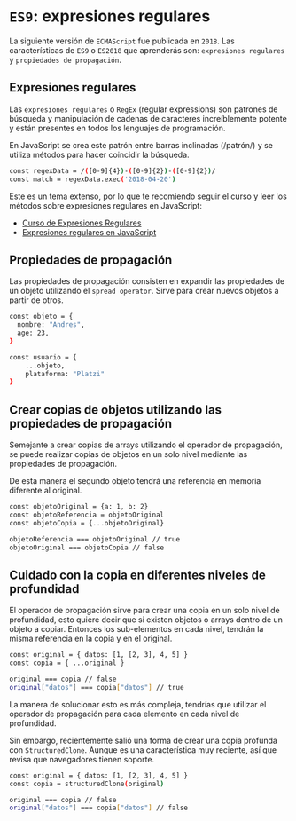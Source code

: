 # `ES9`: expresiones regulares

La siguiente versión de `ECMAScript` fue publicada en `2018`. Las características de `ES9` o `ES2018` que aprenderás son: `expresiones regulares` y `propiedades de propagación`.

## Expresiones regulares

Las `expresiones regulares` o `RegEx` (regular expressions) son patrones de búsqueda y manipulación de cadenas de caracteres increíblemente potente y están presentes en todos los lenguajes de programación.

En JavaScript se crea este patrón entre barras inclinadas (/patrón/) y se utiliza métodos para hacer coincidir la búsqueda.

``` bash
const regexData = /([0-9]{4})-([0-9]{2})-([0-9]{2})/
const match = regexData.exec('2018-04-20')
```

Este es un tema extenso, por lo que te recomiendo seguir el curso y leer los métodos sobre expresiones regulares en JavaScript:

* [Curso de Expresiones Regulares](https://platzi.com/cursos/expresiones-regulares/)
* [Expresiones regulares en JavaScript](https://developer.mozilla.org/es/docs/Web/JavaScript/Guide/Regular_Expressions)

## Propiedades de propagación

Las propiedades de propagación consisten en expandir las propiedades de un objeto utilizando el `spread operator`. Sirve para crear nuevos objetos a partir de otros.

``` bash
const objeto = {
  nombre: "Andres",
  age: 23,
}

const usuario = {
    ...objeto,
    plataforma: "Platzi"
}
```

## Crear copias de objetos utilizando las propiedades de propagación

Semejante a crear copias de arrays utilizando el operador de propagación, se puede realizar copias de objetos en un solo nivel mediante las propiedades de propagación.

De esta manera el segundo objeto tendrá una referencia en memoria diferente al original.

``` bash
const objetoOriginal = {a: 1, b: 2}
const objetoReferencia = objetoOriginal
const objetoCopia = {...objetoOriginal}

objetoReferencia === objetoOriginal // true
objetoOriginal === objetoCopia // false
```

## Cuidado con la copia en diferentes niveles de profundidad

El operador de propagación sirve para crear una copia en un solo nivel de profundidad, esto quiere decir que si existen objetos o arrays dentro de un objeto a copiar. Entonces los sub-elementos en cada nivel, tendrán la misma referencia en la copia y en el original.

``` bash
const original = { datos: [1, [2, 3], 4, 5] }
const copia = { ...original }

original === copia // false
original["datos"] === copia["datos"] // true
```

La manera de solucionar esto es más compleja, tendrías que utilizar el operador de propagación para cada elemento en cada nivel de profundidad.

Sin embargo, recientemente salió una forma de crear una copia profunda con `StructuredClone`. Aunque es una característica muy reciente, así que revisa que navegadores tienen soporte.

``` bash
const original = { datos: [1, [2, 3], 4, 5] }
const copia = structuredClone(original)

original === copia // false
original["datos"] === copia["datos"] // false
```
